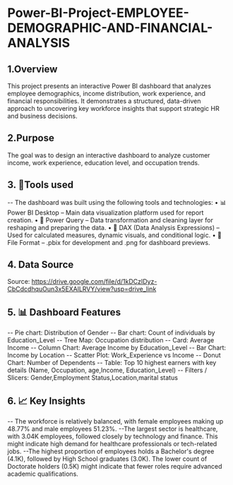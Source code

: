 # Power-BI-Project-EMPLOYEE-DEMOGRAPHIC-AND-FINANCIAL-ANALYSIS

## 1.Overview
This project presents an interactive Power BI dashboard that analyzes employee demographics, income distribution, work experience, and financial responsibilities. It demonstrates a structured, data-driven approach to uncovering key workforce insights that support strategic HR and business decisions.

## 2.Purpose
The goal was to design an interactive dashboard to analyze customer income, work experience, education level, and occupation trends.

## 3. 🧰Tools used 

-- The dashboard was built using the following tools and technologies:
•	📊 Power BI Desktop – Main data visualization platform used for report creation.
•	📂 Power Query – Data transformation and cleaning layer for reshaping and preparing the data.
•	🧠 DAX (Data Analysis Expressions) – Used for calculated measures, dynamic visuals, and conditional logic.
•	📁 File Format – .pbix for development and .png for dashboard previews.

## 4.	Data Source

Source: https://drive.google.com/file/d/1kDCzIDyz-CbCdcdhquOun3x5EXAlLRVY/view?usp=drive_link

## 5. 📊 Dashboard Features

-- Pie chart: Distribution of Gender
-- Bar chart: Count of individuals by Education_Level
-- Tree Map: Occupation distribution
-- Card: Average Income
-- Column Chart: Average Income by Education_Level
-- Bar Chart: Income by Location
-- Scatter Plot: Work_Experience vs Income
-- Donut Chart: Number of Dependents
-- Table: Top 10 highest earners with key details (Name, Occupation, age,Income, Education_Level)
-- Filters / Slicers: Gender,Employment Status,Location,marital status

## 6. 📈 Key Insights
-- The workforce is relatively balanced, with female employees making up 48.77% and male employees 51.23%.
--The largest sector is healthcare, with 3.04K employees, followed closely by technology and finance. This might indicate high demand for healthcare professionals or tech-related jobs.
--The highest proportion of employees holds a Bachelor's degree (4.1K), followed by High School graduates (3.0K). The lower count of Doctorate holders (0.5K) might indicate that fewer roles require advanced academic qualifications.




